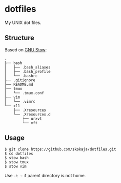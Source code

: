 # dotfiles

My UNIX dot files.

## Structure

Based on [GNU Stow](https://www.gnu.org/software/stow/):

```shell
.
├── bash
│   ├── .bash_aliases
│   ├── .bash_profile
│   └── .bashrc
├── .gitignore
├── README.md
├── tmux
│   └── .tmux.conf
├── vim
│   └── .vimrc
└── x11
    ├── .Xresources
    └── .Xresources.d
        ├── urxvt
        └── xft
```

## Usage

```shell
$ git clone https://github.com/zkokaja/dotfiles.git
$ cd dotfiles
$ stow bash
$ stow tmux
$ stow vim
```

Use `-t ~` if parent directory is not home.
